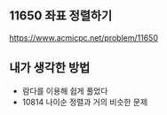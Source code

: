 ## 11650 좌표 정렬하기

<https://www.acmicpc.net/problem/11650>

## 내가 생각한 방법

- 람다를 이용해 쉽게 풀었다
- 10814 나이순 정렬과 거의 비슷한 문제
